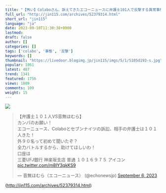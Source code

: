 ```yaml
---
title: "【怖い】Colaboさん、訴えてきたエコーニュースに弁護士101人で反撃する異常事態 : オレ的ゲーム速報＠刃"
full_url: "http://jin115.com/archives/52379314.html"
short_url: "jin115"
language: "ja"
date: 2023-09-10T11:30:38+0900
lastmod: 
draft: false
author: []
categories: []
tags: ['colabo', '事態', '反撃']
keywords: []
thumbnail: "https://livedoor.blogimg.jp/jin115/imgs/5/1/5105d193-s.jpg"
popular: 1061
latest: 487
trend: 1341
featured: 1756
views: 1809
comments: 109
weight: 15
---
```


![](https://livedoor.blogimg.jp/jin115/imgs/5/1/5105d193-s.jpg)

<blockquote class='twitter-tweet'><p lang='ja' dir='ltr'>【弁護士１０１人VS音無ほむら】<br>カンパのお願い！<br>エコーニュース、Colaboとセブンナイツの訴訟、相手の弁護士は１０１人きた！<br>外９０名って初めて聞いたぞ？<br>全力バトルするから、助けてほしいわ！<br>口座は<br>三菱UFJ銀行 神楽坂支店 普通 １０１６９７５ アイコン <a href='https://t.co/m8IY3qkKS9'>pic.twitter.com/m8IY3qkKS9</a></p>— 音無ほむら（エコーニュース） (@echonewsjp) <a href='https://twitter.com/echonewsjp/status/1699346702384107853?ref_src=twsrc%5Etfw'>September 6, 2023</a></blockquote> 

(http://jin115.com/archives/52379314.html)
